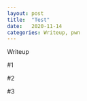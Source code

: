 ```yaml
---
layout: post
title:  "Test"
date:   2020-11-14
categories: Writeup, pwn
---
```

Writeup

#1

#2

#3
